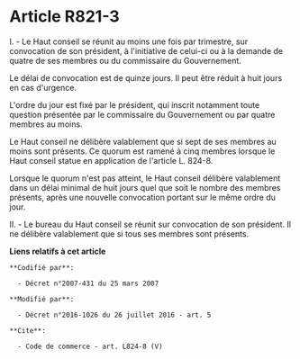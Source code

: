 # Article R821-3

I. - Le Haut conseil se réunit au moins une fois par trimestre, sur convocation de son président, à l'initiative de celui-ci
ou à la demande de quatre de ses membres ou du commissaire du Gouvernement. 

Le délai de convocation est de quinze jours. Il peut être réduit à huit jours en cas d'urgence. 

L'ordre du jour est fixé par le président, qui inscrit notamment toute question présentée par le commissaire du Gouvernement
ou par quatre membres au moins. 

Le Haut conseil ne délibère valablement que si sept de ses membres au moins sont présents. Ce quorum est ramené à cinq
membres lorsque le Haut conseil statue en application de l'article L. 824-8. 

Lorsque le quorum n'est pas atteint, le Haut conseil délibère valablement dans un délai minimal de huit jours quel que soit
le nombre des membres présents, après une nouvelle convocation portant sur le même ordre du jour. 

II. - Le bureau du Haut conseil se réunit sur convocation de son président. Il ne délibère valablement que si tous ses
membres sont présents.

**Liens relatifs à cet article**

	**Codifié par**:

	  - Décret n°2007-431 du 25 mars 2007

	**Modifié par**:

	  - Décret n°2016-1026 du 26 juillet 2016 - art. 5

	**Cite**:

	  - Code de commerce - art. L824-8 (V)
